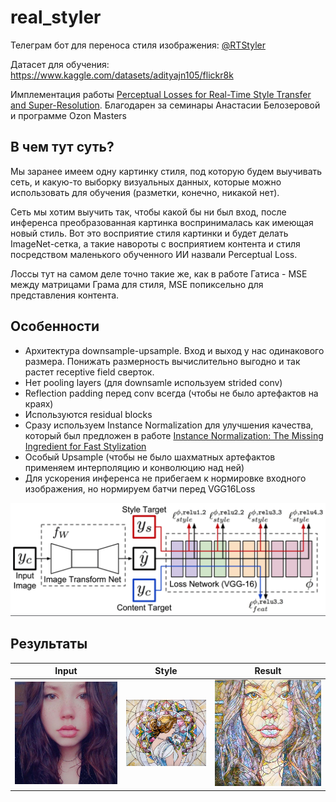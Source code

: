 # real_styler
Телеграм бот для переноса стиля изображения: [@RTStyler](https://t.me/RTStyler_bot)

Датасет для обучения: https://www.kaggle.com/datasets/adityajn105/flickr8k

Имплементация работы [Perceptual Losses for Real-Time Style Transfer and Super-Resolution](https://arxiv.org/pdf/1603.08155.pdf).
Благодарен за семинары Анастасии Белозеровой и программе Ozon Masters

## В чем тут суть?

Мы заранее имеем одну картинку стиля, под которую будем выучивать сеть, и какую-то
выборку визуальных данных, которые можно использовать для обучения (разметки, конечно,
никакой нет).

Сеть мы хотим выучить так, чтобы какой бы ни был вход, после инференса преобразованная
картинка воспринималась как имеющая новый стиль. Вот это восприятие стиля картинки
и будет делать ImageNet-сетка, а такие навороты с восприятием контента и стиля
посредством маленького обученного ИИ назвали Perceptual Loss.

Лоссы тут на самом деле точно такие же, как в работе Гатиса - MSE между матрицами
Грама для стиля, MSE попиксельно для представления контента.

## Особенности
- Архитектура downsample-upsample. Вход и выход у нас одинакового размера. Понижать 
размерность вычислительно выгодно и так растет receptive field сверток.
- Нет pooling layers (для downsamle иcпользуем strided conv)
- Reflection padding перед conv всегда (чтобы не было артефактов на краях)
- Используются residual blocks
- Сразу используем Instance Normalization для улучшения качества, который был предложен
в работе [Instance Normalization: The Missing Ingredient for Fast Stylization](https://arxiv.org/pdf/1607.08022.pdf)
- Особый Upsample (чтобы не было шахматных артефактов применяем интерполяцию и конволюцию над ней)
- Для ускорения инференса не прибегаем к нормировке входного изображения, но нормируем батчи перед VGG16Loss

![TransformNet](docs/architecture.png)

## Результаты
|   Input               |  Style                     |  Result                           |
|-----------------------|----------------------------|-----------------------------------|
|![ann](data/ann.jpg)   |  ![mosaic](data/mosaic.jpg)| ![ann_mosaic](data/ann_mosaic.jpg)|

